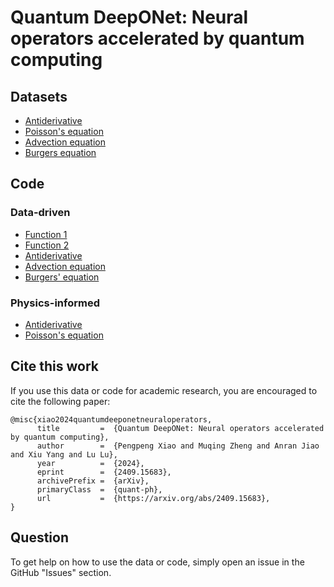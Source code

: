 # Quantum DeepONet: Neural operators accelerated by quantum computing

## Datasets

- [Antiderivative](data/ode_generation.py)
- [Poisson's equation](data/poisson_generation.py)
- [Advection equation](data/advection_generation.py)
- [Burgers equation](data/burgers_generation.py)

## Code

### Data-driven
- [Function 1](src/data_driven/simple_function)
- [Function 2](src/data_driven/complex_function)
- [Antiderivative](src/data_driven/ode)
- [Advection equation](src/data_driven/advection)
- [Burgers' equation](src/data_driven/burgers)

### Physics-informed
- [Antiderivative](src/physics_informed/ode/)
- [Poisson's equation](src/physics_informed/poisson/)

## Cite this work

If you use this data or code for academic research, you are encouraged to cite the following paper:

```
@misc{xiao2024quantumdeeponetneuraloperators,
      title         =  {Quantum DeepONet: Neural operators accelerated by quantum computing}, 
      author        =  {Pengpeng Xiao and Muqing Zheng and Anran Jiao and Xiu Yang and Lu Lu},
      year          =  {2024},
      eprint        =  {2409.15683},
      archivePrefix =  {arXiv},
      primaryClass  =  {quant-ph},
      url           =  {https://arxiv.org/abs/2409.15683}, 
}
```

## Question

To get help on how to use the data or code, simply open an issue in the GitHub "Issues" section.
